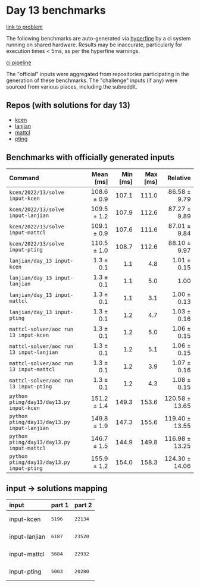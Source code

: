 # Day 13 benchmarks

[link to problem](http://adventofcode.com/2022/day/13)

The following benchmarks are auto-generated via [hyperfine](https://github.com/sharkdp/hyperfine) by a ci system running on shared hardware. Results may be inaccurate, particularly for execution times < 5ms, as per the hyperfine warnings.

[ci pipeline](http://ci.papercode.net:8080/teams/aoc2022/pipelines/aoc-compare-2022)

The "official" inputs were aggregated from repositories participating in the generation of these benchmarks. The "challenge" inputs (if any) were sourced from various places, including the subreddit.

## Repos (with solutions for day 13)


- [kcen](https://github.com/kcen/AdventOfCode)
- [lanjian](https://github.com/LanJian/aoc-2022)
- [mattcl](https://github.com/mattcl/aoc2022)
- [pting](https://github.com/pting/aoc2022)

## Benchmarks with officially generated inputs
| Command | Mean [ms] | Min [ms] | Max [ms] | Relative |
|:---|---:|---:|---:|---:|
| `kcen/2022/13/solve input-kcen` | 108.6 ± 0.9 | 107.1 | 111.0 | 86.58 ± 9.79 |
| `kcen/2022/13/solve input-lanjian` | 109.5 ± 1.2 | 107.9 | 112.6 | 87.27 ± 9.89 |
| `kcen/2022/13/solve input-mattcl` | 109.1 ± 0.9 | 107.6 | 111.6 | 87.01 ± 9.84 |
| `kcen/2022/13/solve input-pting` | 110.5 ± 1.0 | 108.7 | 112.6 | 88.10 ± 9.97 |
| `lanjian/day_13 input-kcen` | 1.3 ± 0.1 | 1.1 | 4.8 | 1.01 ± 0.15 |
| `lanjian/day_13 input-lanjian` | 1.3 ± 0.1 | 1.1 | 5.0 | 1.00 |
| `lanjian/day_13 input-mattcl` | 1.3 ± 0.1 | 1.1 | 3.1 | 1.00 ± 0.13 |
| `lanjian/day_13 input-pting` | 1.3 ± 0.1 | 1.2 | 4.7 | 1.03 ± 0.16 |
| `mattcl-solver/aoc run 13 input-kcen` | 1.3 ± 0.1 | 1.2 | 5.0 | 1.06 ± 0.15 |
| `mattcl-solver/aoc run 13 input-lanjian` | 1.3 ± 0.1 | 1.2 | 5.1 | 1.06 ± 0.15 |
| `mattcl-solver/aoc run 13 input-mattcl` | 1.3 ± 0.1 | 1.2 | 3.9 | 1.07 ± 0.16 |
| `mattcl-solver/aoc run 13 input-pting` | 1.3 ± 0.1 | 1.2 | 4.3 | 1.08 ± 0.15 |
| `python pting/day13/day13.py input-kcen` | 151.2 ± 1.4 | 149.3 | 153.6 | 120.58 ± 13.65 |
| `python pting/day13/day13.py input-lanjian` | 149.8 ± 1.9 | 147.3 | 155.6 | 119.40 ± 13.55 |
| `python pting/day13/day13.py input-mattcl` | 146.7 ± 1.5 | 144.9 | 149.8 | 116.98 ± 13.25 |
| `python pting/day13/day13.py input-pting` | 155.9 ± 1.2 | 154.0 | 158.3 | 124.30 ± 14.06 |

## input -> solutions mapping
|input|part 1|part 2|
|:---|:---|:---|
|input-kcen|<pre>5196</pre>|<pre>22134</pre>|
|input-lanjian|<pre>6187</pre>|<pre>23520</pre>|
|input-mattcl|<pre>5684</pre>|<pre>22932</pre>|
|input-pting|<pre>5003</pre>|<pre>20280</pre>|
